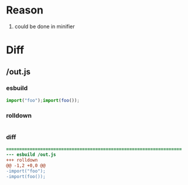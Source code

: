 # Reason
1. could be done in minifier
# Diff
## /out.js
### esbuild
```js
import("foo");import(foo());
```
### rolldown
```js

```
### diff
```diff
===================================================================
--- esbuild	/out.js
+++ rolldown	
@@ -1,2 +0,0 @@
-import("foo");
-import(foo());

```